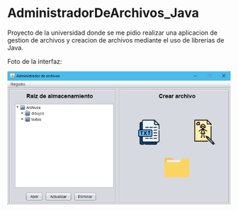 # AdministradorDeArchivos_Java
Proyecto de la universidad donde se me pidio realizar una aplicacion de gestion de archivos y creacion de archivos mediante el uso de librerias de Java.

Foto de la interfaz:

![Texto alternativo de la imagen](FotoAdminArchivos.png)

